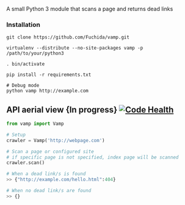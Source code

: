 A small Python 3 module that scans a page and returns dead links

### Installation
```
git clone https://github.com/Fuchida/vamp.git

virtualenv --distribute --no-site-packages vamp -p /path/to/your/python3

. bin/activate

pip install -r requirements.txt

# Debug mode
python vamp http://example.com

```

API aerial view {In progress} [![Code Health](https://landscape.io/github/Fuchida/vamp/master/landscape.svg?style=flat)](https://landscape.io/github/Fuchida/vamp/master)
--------------

```Python
from vamp import Vamp

# Setup
crawler = Vamp('http://webpage.com')

# Scan a page or configured site
# if specific page is not specified, index page will be scanned
crawler.scan()

# When a dead link/s is found
>> {"http://example.com/hello.html":404}

# When no dead link/s are found
>> {}
```
